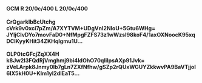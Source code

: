 #### GCM R 20/0c/400 L 20/0c/400
**CrQgarkIbBcUtchg**<br/>**cVrk9v0xci7pZm/A7XYTVM+UDgVnI2NloU+5Gtu6WHg=**<br/>**JYIjClvDYo7movFaD0+NfMpgFZFS73z1wWzsl98koF4/1axOXNoocK95xqDClKyyKHit34ZKHqlgmu1U...**<br/><br/>
**OLP0tcGFcjZqXX4H**<br/>**k8Jw2l3FQdRjVmghmj9bi4ldOhO70qIilpsAXp91Jvk=**<br/>**zVeLArpk8Jnmy0lb7gLn7ZXfNfhw/gSZp2rQUxWGUYZkkwvPA9BaVTjjol6lX5kH0U+KIm1yl2dlEaT5...**
